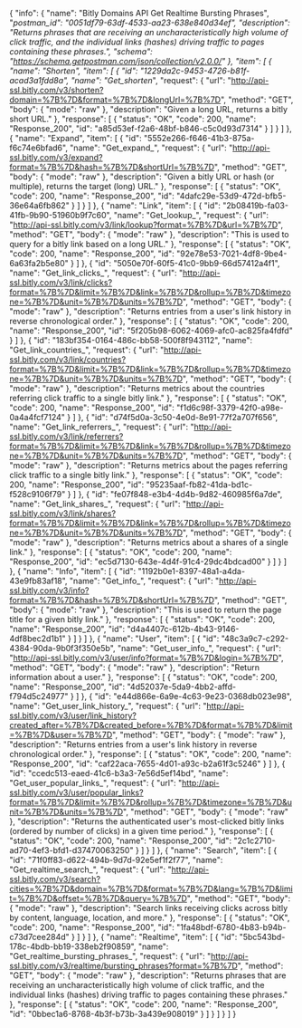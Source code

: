 {
  "info": {
    "name": "Bitly Domains API Get Realtime Bursting Phrases",
    "_postman_id": "0051df79-63df-4533-aa23-638e840d34ef",
    "description": "Returns phrases that are receiving an uncharacteristically high volume of click traffic, and the individual links (hashes) driving traffic to pages containing these phrases.",
    "schema": "https://schema.getpostman.com/json/collection/v2.0.0/"
  },
  "item": [
    {
      "name": "Shorten",
      "item": [
        {
          "id": "1229da2c-9453-4726-b81f-acad3a1fdd8a",
          "name": "Get_shorten_",
          "request": {
            "url": "http://api-ssl.bitly.com/v3/shorten?domain=%7B%7D&format=%7B%7D&longUrl=%7B%7D",
            "method": "GET",
            "body": {
              "mode": "raw"
            },
            "description": "Given a long URL, returns a bitly short URL."
          },
          "response": [
            {
              "status": "OK",
              "code": 200,
              "name": "Response_200",
              "id": "a85d53ef-f2a6-48bf-b846-c5c0d93d7314"
            }
          ]
        }
      ]
    },
    {
      "name": "Expand",
      "item": [
        {
          "id": "5552e266-f646-41b3-875a-f6c74e6bfad6",
          "name": "Get_expand_",
          "request": {
            "url": "http://api-ssl.bitly.com/v3/expand?format=%7B%7D&hash=%7B%7D&shortUrl=%7B%7D",
            "method": "GET",
            "body": {
              "mode": "raw"
            },
            "description": "Given a bitly URL or hash (or multiple), returns the target (long) URL."
          },
          "response": [
            {
              "status": "OK",
              "code": 200,
              "name": "Response_200",
              "id": "4dafc29e-53d9-472d-bfb5-36e64a6fb862"
            }
          ]
        }
      ]
    },
    {
      "name": "Link",
      "item": [
        {
          "id": "2b08419b-fa03-41fb-9b90-51960b9f7c60",
          "name": "Get_lookup_",
          "request": {
            "url": "http://api-ssl.bitly.com/v3/link/lookup?format=%7B%7D&url=%7B%7D",
            "method": "GET",
            "body": {
              "mode": "raw"
            },
            "description": "This is used to query for a bitly link based on a long URL."
          },
          "response": [
            {
              "status": "OK",
              "code": 200,
              "name": "Response_200",
              "id": "92e78e53-7021-4df8-9be4-6a63fa2b5e80"
            }
          ]
        },
        {
          "id": "5050e70f-60f5-41c0-9bb9-66d57412a4f1",
          "name": "Get_link_clicks_",
          "request": {
            "url": "http://api-ssl.bitly.com/v3/link/clicks?format=%7B%7D&limit=%7B%7D&link=%7B%7D&rollup=%7B%7D&timezone=%7B%7D&unit=%7B%7D&units=%7B%7D",
            "method": "GET",
            "body": {
              "mode": "raw"
            },
            "description": "Returns entries from a user's link history in reverse chronological order."
          },
          "response": [
            {
              "status": "OK",
              "code": 200,
              "name": "Response_200",
              "id": "5f205b98-6062-4069-afc0-ac825fa4fdfd"
            }
          ]
        },
        {
          "id": "183bf354-0164-486c-bb58-500f8f943112",
          "name": "Get_link_countries_",
          "request": {
            "url": "http://api-ssl.bitly.com/v3/link/countries?format=%7B%7D&limit=%7B%7D&link=%7B%7D&rollup=%7B%7D&timezone=%7B%7D&unit=%7B%7D&units=%7B%7D",
            "method": "GET",
            "body": {
              "mode": "raw"
            },
            "description": "Returns metrics about the countries referring click traffic to a single bitly link."
          },
          "response": [
            {
              "status": "OK",
              "code": 200,
              "name": "Response_200",
              "id": "f1d6c98f-3379-42f0-a98e-0a4a4fcf7124"
            }
          ]
        },
        {
          "id": "d74f5d0a-3c50-4e0d-8e91-77f2a707f656",
          "name": "Get_link_referrers_",
          "request": {
            "url": "http://api-ssl.bitly.com/v3/link/referrers?format=%7B%7D&limit=%7B%7D&link=%7B%7D&rollup=%7B%7D&timezone=%7B%7D&unit=%7B%7D&units=%7B%7D",
            "method": "GET",
            "body": {
              "mode": "raw"
            },
            "description": "Returns metrics about the pages referring click traffic to a single bitly link."
          },
          "response": [
            {
              "status": "OK",
              "code": 200,
              "name": "Response_200",
              "id": "95235aaf-fb82-41da-bd1c-f528c9106f79"
            }
          ]
        },
        {
          "id": "fe07f848-e3b4-4d4b-9d82-460985f6a7de",
          "name": "Get_link_shares_",
          "request": {
            "url": "http://api-ssl.bitly.com/v3/link/shares?format=%7B%7D&limit=%7B%7D&link=%7B%7D&rollup=%7B%7D&timezone=%7B%7D&unit=%7B%7D&units=%7B%7D",
            "method": "GET",
            "body": {
              "mode": "raw"
            },
            "description": "Returns metrics about a shares of a single link."
          },
          "response": [
            {
              "status": "OK",
              "code": 200,
              "name": "Response_200",
              "id": "ec5d7130-643e-4d4f-91c4-29dc4bdcad00"
            }
          ]
        }
      ]
    },
    {
      "name": "Info",
      "item": [
        {
          "id": "1192b0e1-8397-48a1-a4da-43e9fb83af18",
          "name": "Get_info_",
          "request": {
            "url": "http://api-ssl.bitly.com/v3/info?format=%7B%7D&hash=%7B%7D&shortUrl=%7B%7D",
            "method": "GET",
            "body": {
              "mode": "raw"
            },
            "description": "This is used to return the page title for a given bitly link."
          },
          "response": [
            {
              "status": "OK",
              "code": 200,
              "name": "Response_200",
              "id": "d4a4407c-612b-4b43-9146-4df8bec2d1b1"
            }
          ]
        }
      ]
    },
    {
      "name": "User",
      "item": [
        {
          "id": "48c3a9c7-c292-4384-90da-9b0f3f350e5b",
          "name": "Get_user_info_",
          "request": {
            "url": "http://api-ssl.bitly.com/v3/user/info?format=%7B%7D&login=%7B%7D",
            "method": "GET",
            "body": {
              "mode": "raw"
            },
            "description": "Return information about a user."
          },
          "response": [
            {
              "status": "OK",
              "code": 200,
              "name": "Response_200",
              "id": "4d52037e-5da9-4bb2-affd-f794d5c24977"
            }
          ]
        },
        {
          "id": "e44d866e-6a9e-4c63-9e23-0368db023e98",
          "name": "Get_user_link_history_",
          "request": {
            "url": "http://api-ssl.bitly.com/v3/user/link_history?created_after=%7B%7D&created_before=%7B%7D&format=%7B%7D&limit=%7B%7D&user=%7B%7D",
            "method": "GET",
            "body": {
              "mode": "raw"
            },
            "description": "Returns entries from a user's link history in reverse chronological order."
          },
          "response": [
            {
              "status": "OK",
              "code": 200,
              "name": "Response_200",
              "id": "caf22aca-7655-4d01-a93c-b2a61f3c5246"
            }
          ]
        },
        {
          "id": "ccedc513-eaed-41c6-b3a3-7e56d5ef14bd",
          "name": "Get_user_popular_links_",
          "request": {
            "url": "http://api-ssl.bitly.com/v3/user/popular_links?format=%7B%7D&limit=%7B%7D&rollup=%7B%7D&timezone=%7B%7D&unit=%7B%7D&units=%7B%7D",
            "method": "GET",
            "body": {
              "mode": "raw"
            },
            "description": "Returns the authenticated user's most-clicked bitly links (ordered by number of clicks) in a given time period."
          },
          "response": [
            {
              "status": "OK",
              "code": 200,
              "name": "Response_200",
              "id": "2c1c2710-ad70-4ef3-bfd1-d37470063250"
            }
          ]
        }
      ]
    },
    {
      "name": "Search",
      "item": [
        {
          "id": "71f0ff83-d622-494b-9d7d-92e5ef1f2f77",
          "name": "Get_realtime_search_",
          "request": {
            "url": "http://api-ssl.bitly.com/v3/search?cities=%7B%7D&domain=%7B%7D&format=%7B%7D&lang=%7B%7D&limit=%7B%7D&offset=%7B%7D&query=%7B%7D",
            "method": "GET",
            "body": {
              "mode": "raw"
            },
            "description": "Search links receiving clicks across bitly by content, language, location, and more."
          },
          "response": [
            {
              "status": "OK",
              "code": 200,
              "name": "Response_200",
              "id": "1fa48bdf-6780-4b83-b94b-c73d7cee284d"
            }
          ]
        }
      ]
    },
    {
      "name": "Realtime",
      "item": [
        {
          "id": "5bc543bd-178c-4bdb-bb19-338eb2f90859",
          "name": "Get_realtime_bursting_phrases_",
          "request": {
            "url": "http://api-ssl.bitly.com/v3/realtime/bursting_phrases?format=%7B%7D",
            "method": "GET",
            "body": {
              "mode": "raw"
            },
            "description": "Returns phrases that are receiving an uncharacteristically high volume of click traffic, and the individual links (hashes) driving traffic to pages containing these phrases."
          },
          "response": [
            {
              "status": "OK",
              "code": 200,
              "name": "Response_200",
              "id": "0bbec1a6-8768-4b3f-b73b-3a439e908019"
            }
          ]
        }
      ]
    }
  ]
}